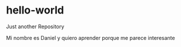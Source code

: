 # hello-world
Just another Repository

Mi nombre es Daniel y quiero aprender porque me parece interesante
